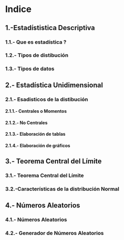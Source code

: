 # Indice

## 1.-Estadístistica Descriptiva

### 1.1.- Que es estadística ?
### 1.2.- Tipos de distibución
### 1.3.- Tipos de datos

## 2.- Estadística Unidimensional

### 2.1.- Esadisticos de la distibución
#### 2.1.1.- Centrales o Momentos
#### 2.1.2.- No Centrales
#### 2.1.3.- Elaboración de tablas
#### 2.1.4.- Elaboración de gráficos

## 3.- Teorema Central del Límite

### 3.1.- Teorema Central del Límite
### 3.2.-Características de la distribución Normal

## 4.- Números Aleatorios

### 4.1.- Números Aleatorios
### 4.2.- Generador de Números Aleatorios

